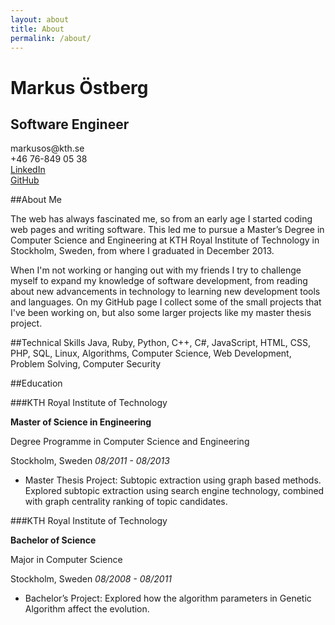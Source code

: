 ```yaml
---
layout: about
title: About
permalink: /about/
---
```


<div class="jumbotron text-center">
    <h1>Markus <b>Östberg</b></h1>
    <h2>Software Engineer</h2>
    <div class="row">markusos@kth.se</div>
    <div class="row">+46 76-849 05 38</div>
    <div class="row"><a href="http://www.linkedin.com/in/markusos">LinkedIn</a></div>
    <div class="row"><a href="https://github.com/markusos">GitHub</a></div>
</div>

##About Me

The web has always fascinated me, so from an early age I started coding web pages and writing software. This led me to pursue a Master’s Degree in Computer Science and Engineering at KTH Royal Institute of Technology in Stockholm, Sweden, from where I graduated in December 2013.

When I'm not working or hanging out with my friends I try to challenge myself to expand my knowledge of software development, from reading about new advancements in technology to learning new development tools and languages. On my GitHub page I collect some of the small projects that I've been working on, but also some larger projects like my master thesis project.

##Technical Skills
Java, Ruby, Python, C++, C#, JavaScript, HTML, CSS, PHP, SQL, Linux, Algorithms, Computer Science, Web Development, Problem Solving, Computer Security

##Education

###KTH Royal Institute of Technology

**Master of Science in Engineering**

Degree Programme in Computer Science and Engineering

Stockholm, Sweden *08/2011 - 08/2013*

* Master Thesis Project: Subtopic extraction using graph based methods. Explored subtopic extraction using search engine technology, combined with graph centrality ranking of topic candidates.

###KTH Royal Institute of Technology

**Bachelor of Science**

Major in Computer Science

Stockholm, Sweden *08/2008 - 08/2011*

* Bachelor’s Project: Explored how the algorithm parameters in Genetic Algorithm affect the evolution.

